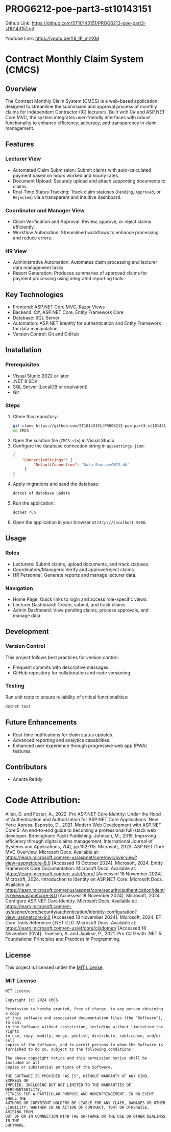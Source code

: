# PROG6212-poe-part3-st10143151
 
Github Link: https://github.com/ST10143151/PROG6212-poe-part3-st10143151.git

Youtube Link: https://youtu.be/Y8_1P_mrtXM


# Contract Monthly Claim System (CMCS)

## Overview
The Contract Monthly Claim System (CMCS) is a web-based application designed to streamline the submission and approval process of monthly claims for Independent Contractor (IC) lecturers. Built with C# and ASP.NET Core MVC, the system integrates user-friendly interfaces with robust functionality to enhance efficiency, accuracy, and transparency in claim management.

## Features

### Lecturer View
- Automated Claim Submission: Submit claims with auto-calculated payment based on hours worked and hourly rates.
- Document Upload: Securely upload and attach supporting documents to claims.
- Real-Time Status Tracking: Track claim statuses (`Pending`, `Approved`, or `Rejected`) via a transparent and intuitive dashboard.

### Coordinator and Manager View
- Claim Verification and Approval: Review, approve, or reject claims efficiently.
- Workflow Automation: Streamlined workflows to enhance processing and reduce errors.

### HR View
- Administrative Automation: Automates claim processing and lecturer data management tasks.
- Report Generation: Produces summaries of approved claims for payment processing using integrated reporting tools.

## Key Technologies
- Frontend: ASP.NET Core MVC, Razor Views
- Backend: C#, ASP.NET Core, Entity Framework Core
- Database: SQL Server
- Automation: ASP.NET Identity for authentication and Entity Framework for data manipulation
- Version Control: Git and GitHub

## Installation

### Prerequisites
- Visual Studio 2022 or later
- .NET 8 SDK
- SQL Server (LocalDB or equivalent)
- Git

### Steps
1. Clone this repository:
   ```bash
   git clone https://github.com/ST10143151/PROG6212-poe-part3-st10143151.git
   cd CMCS
   ```
2. Open the solution file (`CMCS.sln`) in Visual Studio.
3. Configure the database connection string in `appsettings.json`:
   ```json
   {
       "ConnectionStrings": {
            "DefaultConnection": "Data Source=CMCS.db"
        }
   }
   ```
4. Apply migrations and seed the database:
   ```bash
   dotnet ef database update
   ```
5. Run the application:
   ```bash
   dotnet run
   ```
6. Open the application in your browser at `http://localhost:5000`.

## Usage

### Roles
- Lecturers: Submit claims, upload documents, and track statuses.
- Coordinators/Managers: Verify and approve/reject claims.
- HR Personnel: Generate reports and manage lecturer data.

### Navigation
- Home Page: Quick links to login and access role-specific views.
- Lecturer Dashboard: Create, submit, and track claims.
- Admin Dashboard: View pending claims, process approvals, and manage data.

## Development

### Version Control
This project follows best practices for version control:
- Frequent commits with descriptive messages.
- GitHub repository for collaboration and code versioning.

### Testing
Run unit tests to ensure reliability of critical functionalities:
```bash
dotnet test
```

## Future Enhancements
- Real-time notifications for claim status updates.
- Advanced reporting and analytics capabilities.
- Enhanced user experience through progressive web app (PWA) features.

## Contributors
- Ananta Reddy

# Code Attribution:

Allen, D. and Foster, A., 2022. Pro ASP.NET Core Identity: Under the Hood of Authentication and Authorization for ASP.NET Core Applications. New York: Apress.
Esposito, D., 2021. Modern Web Development with ASP.NET Core 5: An end-to-end guide to becoming a professional full-stack web developer. Birmingham: Packt Publishing.
Johnson, M., 2019. Improving efficiency through digital claims management. International Journal of Systems and Applications, 7(4), pp.102-115.
Microsoft, 2023. ASP.NET Core MVC Overview. Microsoft Docs. Available at: https://learn.microsoft.com/en-us/aspnet/core/mvc/overview?view=aspnetcore-8.0 [Accessed 18 October 2024].
Microsoft, 2024. Entity Framework Core Documentation. Microsoft Docs. Available at: https://learn.microsoft.com/en-us/ef/core/ [Accessed 18 November 2024].
Microsoft, 2024. Introduction to Identity on ASP.NET Core. Microsoft Docs. Available at: https://learn.microsoft.com/enus/aspnet/core/security/authentication/identity?view=aspnetcore-8.0 [Accessed 18 November 2024].
Microsoft, 2024. Configure ASP.NET Core Identity. Microsoft Docs. Available at: https://learn.microsoft.com/en-us/aspnet/core/security/authentication/identity-configuration?view=aspnetcore-9.0 [Accessed 18 November 2024].
Microsoft, 2024. EF Core Tools Reference (.NET CLI). Microsoft Docs. Available at: https://learn.microsoft.com/en-us/ef/core/cli/dotnet/ [Accessed 18 November 2024].
Troelsen, A. and Japikse, P., 2021. Pro C# 9 with .NET 5: Foundational Principles and Practices in Programming.


## License
This project is licensed under the [MIT License](LICENSE).

### MIT License

```
MIT License

Copyright (c) 2024 CMCS

Permission is hereby granted, free of charge, to any person obtaining a copy
of this software and associated documentation files (the "Software"), to deal
in the Software without restriction, including without limitation the rights
to use, copy, modify, merge, publish, distribute, sublicense, and/or sell
copies of the Software, and to permit persons to whom the Software is
furnished to do so, subject to the following conditions:

The above copyright notice and this permission notice shall be included in all
copies or substantial portions of the Software.

THE SOFTWARE IS PROVIDED "AS IS", WITHOUT WARRANTY OF ANY KIND, EXPRESS OR
IMPLIED, INCLUDING BUT NOT LIMITED TO THE WARRANTIES OF MERCHANTABILITY,
FITNESS FOR A PARTICULAR PURPOSE AND NONINFRINGEMENT. IN NO EVENT SHALL THE
AUTHORS OR COPYRIGHT HOLDERS BE LIABLE FOR ANY CLAIM, DAMAGES OR OTHER
LIABILITY, WHETHER IN AN ACTION OF CONTRACT, TORT OR OTHERWISE, ARISING FROM,
OUT OF OR IN CONNECTION WITH THE SOFTWARE OR THE USE OR OTHER DEALINGS IN THE
SOFTWARE.
```



